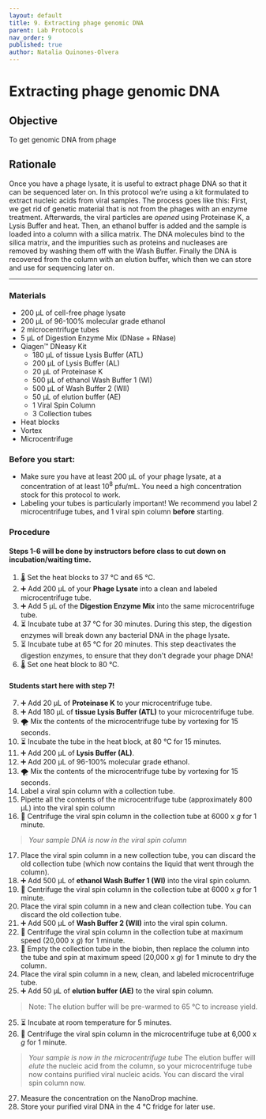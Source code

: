 ```yaml
---
layout: default
title: 9. Extracting phage genomic DNA
parent: Lab Protocols
nav_order: 9
published: true
author: Natalia Quinones-Olvera
---
```


# Extracting phage genomic DNA

## Objective
To get genomic DNA from phage

## Rationale
Once you have a phage lysate, it is useful to extract phage DNA so that it can be sequenced later on. In this protocol we’re using a kit formulated to extract nucleic acids from viral samples. The process goes like this: First, we get rid of genetic material that is not from the phages with an enzyme treatment. Afterwards, the viral particles are _opened_ using Proteinase K, a Lysis Buffer and heat. Then, an ethanol buffer is added and the sample is loaded into a column with a silica matrix. The DNA molecules bind to the silica matrix, and the impurities such as proteins and nucleases are removed by washing them off with the Wash Buffer. Finally the DNA is recovered from the column with an elution buffer, which then we can store and use for sequencing later on.

---

### Materials
- 200 μL of cell-free phage lysate
- 200 μL of 96-100% molecular grade ethanol
- 2 microcentrifuge tubes
- 5 μL of Digestion Enzyme Mix (DNase + RNase)
- Qiagen™ DNeasy Kit
    - 180 μL of tissue Lysis Buffer (ATL)
    - 200 μL of Lysis Buffer (AL)
    - 20 μL of Proteinase K
    - 500 μL of ethanol Wash Buffer 1 (WI)
    - 500 μL of Wash Buffer 2 (WII) 
    - 50 μL of elution buffer (AE)
    - 1 Viral Spin Column
    - 3 Collection tubes
- Heat blocks
- Vortex
- Microcentrifuge

### Before you start:
- Make sure you have at least 200 μL of your phage lysate, at a concentration of at least 10<sup>8</sup> pfu/mL. You need a high concentration stock for this protocol to work.
- Labeling your tubes is particularly important! We recommend you label 2 microcentrifuge tubes, and 1 viral spin column **before** starting.

### Procedure
#### Steps 1-6 will be done by instructors before class to cut down on incubation/waiting time.
1. 🌡️ Set the heat blocks to 37 ℃ and 65 ℃.
2. ➕ Add 200 μL of your **Phage Lysate** into a clean and labeled microcentrifuge tube.
3. ➕ Add 5 μL of the **Digestion Enzyme Mix** into the same microcentrifuge tube.
4. ⏳ Incubate tube at 37 ℃ for 30 minutes. During this step, the digestion enzymes will break down any bacterial DNA in the phage lysate.
5. ⏳ Incubate tube at 65 ℃ for 20 minutes. This step deactivates the digestion enzymes, to ensure that they don't degrade your phage DNA!
6. 🌡️ Set one heat block to 80 ℃.
#### Students start here with step 7!
7. ➕ Add 20 μL of **Proteinase K** to your microcentrifuge tube.
8. ➕ Add 180 μL of **tissue Lysis Buffer (ATL)** to your microcentrifuge tube.
9. 🌪 Mix the contents of the microcentrifuge tube by vortexing for 15 seconds.
10. ⏳ Incubate the tube in the heat block, at 80 ℃ for 15 minutes.
11. ➕ Add 200 μL of **Lysis Buffer (AL)**.
12. ➕ Add 200 μL of 96-100% molecular grade ethanol.
13. 🌪️ Mix the contents of the microcentrifuge tube by vortexing for 15 seconds.
14. Label a viral spin column with a collection tube.
15. Pipette all the contents of the microcentrifuge tube (approximately 800 μL) into the viral spin column
16. 💫 Centrifuge the viral spin column in the collection tube at 6000 x _g_ for 1 minute.
> *Your sample DNA is now in the viral spin column*
17. Place the viral spin column in a new collection tube, you can discard the old collection tube (which now contains the liquid that went through the column).
18. ➕ Add 500 μL of **ethanol Wash Buffer 1 (WI)** into the viral spin column.
19. 💫 Centrifuge the viral spin column in the collection tube at 6000 x _g_ for 1 minute.
20. Place the viral spin column in a new and clean collection tube. You can discard the old collection tube.
21. ➕ Add 500 μL of **Wash Buffer 2 (WII)** into the viral spin column.
22. 💫 Centrifuge the viral spin column in the collection tube at maximum speed (20,000 x _g_) for 1 minute.
23. 💫 Empty the collection tube in the biobin, then replace the column into the tube and spin at maximum speed (20,000 x _g_) for 1 minute to dry the column.
23. Place the viral spin column in a new, clean, and labeled microcentrifuge tube.
24. ➕ Add 50 μL of **elution buffer (AE)** to the viral spin column.
> Note: The elution buffer will be pre-warmed to 65 ℃ to increase yield.
25. ⏳ Incubate at room temperature for 5 minutes.
26. 💫 Centrifuge the viral spin column in the microcentrifuge tube at 6,000 x _g_ for 1 minute. 
> *Your sample is now in the microcentrifuge tube* The elution buffer will _elute_ the nucleic acid from the column, so your microcentrifuge tube now contains purified viral nucleic acids. You can discard the viral spin column now.
27. Measure the concentration on the NanoDrop machine.
28. Store your purified viral DNA in the 4 ℃ fridge for later use.
